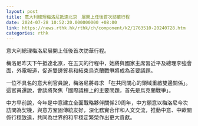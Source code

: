 ```yaml
---
layout: post
title: 意大利總理梅洛尼抵達北京　展開上任後首次訪華行程
date: 2024-07-28 10:52:20.000000000 +08:00
link: https://news.rthk.hk/rthk/ch/component/k2/1763510-20240728.htm
categories: rthk
---
```


意大利總理梅洛尼展開上任後首次訪華行程。

梅洛尼昨天下午抵達北京，在五天的行程中，她將與國家主席習近平及總理李強會面，外電報道，促進雙邊貿易和結束烏克蘭戰爭將成為首要議題。

一位不具名的意大利官員說，梅洛尼將尋求 「在共同關心的領域重啟雙邊關係」。這官員還說，會談將聚焦「國際議程上的主要問題，首先是烏克蘭戰爭」。

中方早前說，今年是中意建立全面戰略夥伴關係20周年，中方願意以梅洛尼今次訪問為契機，與意方鞏固傳統友好，深化務實合作和人文交流，推動中意、中歐關係行穩致遠，共同為世界的和平穩定繁榮作出更大貢獻。
